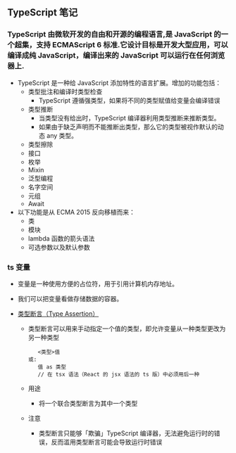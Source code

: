 ## TypeScript 笔记

### TypeScript 由微软开发的自由和开源的编程语言,是 JavaScript 的一个超集，支持 ECMAScript 6 标准.它设计目标是开发大型应用，可以编译成纯 JavaScript，编译出来的 JavaScript 可以运行在任何浏览器上.

- TypeScript 是一种给 JavaScript 添加特性的语言扩展。增加的功能包括：
  - 类型批注和编译时类型检查
    - TypeScript 遵循强类型，如果将不同的类型赋值给变量会编译错误
  - 类型推断
    - 当类型没有给出时，TypeScript 编译器利用类型推断来推断类型。
    - 如果由于缺乏声明而不能推断出类型，那么它的类型被视作默认的动态 any 类型。
  - 类型擦除
  - 接口
  - 枚举
  - Mixin
  - 泛型编程
  - 名字空间
  - 元组
  - Await
- 以下功能是从 ECMA 2015 反向移植而来：
  - 类
  - 模块
  - lambda 函数的箭头语法
  - 可选参数以及默认参数

### ts 变量

- 变量是一种使用方便的占位符，用于引用计算机内存地址。
- 我们可以把变量看做存储数据的容器。
- [类型断言（Type Assertion）](https://ts.xcatliu.com/basics/type-assertion)

  - 类型断言可以用来手动指定一个值的类型，即允许变量从一种类型更改为另一种类型

    ```
       <类型>值
    或:
       值 as 类型
       // 在 tsx 语法（React 的 jsx 语法的 ts 版）中必须用后一种
    ```

  - 用途
    - 将一个联合类型断言为其中一个类型
  - 注意
    - 类型断言只能够「欺骗」TypeScript 编译器，无法避免运行时的错误，反而滥用类型断言可能会导致运行时错误
